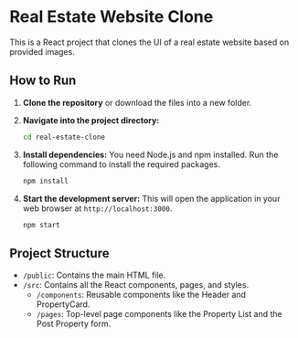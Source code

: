 # Real Estate Website Clone

This is a React project that clones the UI of a real estate website based on provided images.

## How to Run

1.  **Clone the repository** or download the files into a new folder.

2.  **Navigate into the project directory:**
    ```sh
    cd real-estate-clone
    ```

3.  **Install dependencies:**
    You need Node.js and npm installed. Run the following command to install the required packages.
    ```sh
    npm install
    ```

4.  **Start the development server:**
    This will open the application in your web browser at `http://localhost:3000`.
    ```sh
    npm start
    ```

## Project Structure

-   `/public`: Contains the main HTML file.
-   `/src`: Contains all the React components, pages, and styles.
    -   `/components`: Reusable components like the Header and PropertyCard.
    -   `/pages`: Top-level page components like the Property List and the Post Property form.